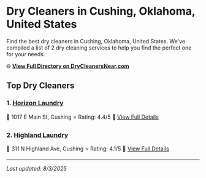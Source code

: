 # Dry Cleaners in Cushing, Oklahoma, United States

Find the best dry cleaners in Cushing, Oklahoma, United States. We've compiled a list of 2 dry cleaning services to help you find the perfect one for your needs.

🌐 **[View Full Directory on DryCleanersNear.com](https://drycleanersnear.com/city/US/Oklahoma/Cushing)**

## Top Dry Cleaners

### 1. [Horizon Laundry](https://drycleanersnear.com/dryCleaner/686c7bab4f42799737d40e48/horizon-laundry)
📍 1017 E Main St, Cushing
⭐ Rating: 4.4/5
🔗 [View Full Details](https://drycleanersnear.com/dryCleaner/686c7bab4f42799737d40e48/horizon-laundry)

### 2. [Highland Laundry](https://drycleanersnear.com/dryCleaner/686c7ba94f42799737d40e07/highland-laundry)
📍 311 N Highland Ave, Cushing
⭐ Rating: 4.1/5
🔗 [View Full Details](https://drycleanersnear.com/dryCleaner/686c7ba94f42799737d40e07/highland-laundry)


---

*Last updated: 8/3/2025*
